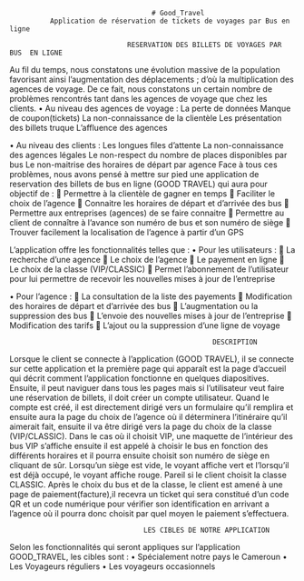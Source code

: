                                        # Good_Travel
              Application de réservation de tickets de voyages par Bus en ligne
              
                                 RESERVATION DES BILLETS DE VOYAGES PAR BUS  EN LIGNE		

  Au fil du temps, nous constatons une évolution massive de la population favorisant ainsi l’augmentation des déplacements ; d’où la multiplication des agences de voyage. De ce fait, nous constatons un certain nombre de problèmes rencontrés tant dans les agences de voyage que chez les clients.
•	Au niveau des agences de voyage :
 	La perte de données
 	Manque de coupon(tickets)
 	La non-connaissance de la clientèle
 	Les présentation des billets truque
 	L’affluence des agences

•	Au niveau des clients :
 	Les longues files d’attente
 	La non-connaissance des agences légales
 	Le non-respect du nombre de places disponibles par bus
 	Le non-maitrise des horaires de départ par agence
Face à tous ces problèmes, nous avons pensé à mettre sur pied une application de reservation des billets de bus en ligne (GOOD TRAVEL) qui aura pour objectif de :
	Permettre à la clientèle de gagner en temps
	Faciliter le choix de l’agence
	Connaitre les horaires de départ et d’arrivée des bus
	Permettre aux entreprises (agences) de se faire connaitre
	Permettre au client de connaître à l’avance son numéro de bus et son numéro de siège
	Trouver facilement la localisation de l’agence à partir d’un GPS

L’application offre les fonctionnalités telles que :
•	Pour les utilisateurs :
	La recherche d’une agence
	Le choix de l’agence
	Le payement en ligne
	Le choix de la classe (VIP/CLASSIC)
	Permet l’abonnement de l’utilisateur pour lui permettre de recevoir les nouvelles mises à jour de l’entreprise

•	Pour l’agence :
	La consultation de la liste des payements
	Modification des horaires de départ et d’arrivée des bus
	L’augmentation ou la suppression des bus
	L’envoie des nouvelles mises à jour de l’entreprise
	Modification des tarifs
	L’ajout ou la suppression d’une ligne de voyage

                                                      DESCRIPTION
Lorsque le client se connecte à l’application (GOOD TRAVEL), il se connecte sur cette application et la première page qui apparaît est la page d’accueil qui décrit comment l’application fonctionne en quelques diapositives. Ensuite, il peut naviguer dans tous les pages mais si l’utilisateur veut faire une réservation de billets, il doit créer un compte utilisateur.  Quand le compte est créé, il est directement dirigé vers  un formulaire qu’il remplira et ensuite aura la page du choix de l’agence où il déterminera l’itinéraire qu’il aimerait fait, ensuite il va être dirigé vers la page du choix de la classe (VIP/CLASSIC). Dans le cas où il choisit VIP, une maquette de l’intérieur des bus VIP s’affiche ensuite il est appelé à choisir le bus en fonction des différents horaires et il pourra ensuite choisit son numéro de siège en cliquant de sûr. Lorsqu’un siège est vide, le voyant affiche vert et l’lorsqu’il est déjà occupé, le voyant affiche rouge. Pareil si le client choisit la classe CLASSIC.
Après le choix du bus et de la classe, le client est amené à une page de paiement(facture),il recevra un ticket qui sera constitué d’un code QR et un code numérique pour vérifier son identification en arrivant a l’agence où il pourra donc choisit par quel moyen le paiement s’effectuera.

                                     LES CIBLES DE NOTRE APPLICATION
Selon les fonctionnalités qui seront appliques sur l’application GOOD_TRAVEL, les cibles sont :
•	Spécialement notre pays le Cameroun
•	Les Voyageurs réguliers 
•	Les voyageurs occasionnels



